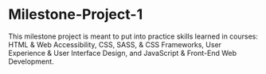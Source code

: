 # Milestone-Project-1
This milestone project is meant to put into practice skills learned in courses: HTML & Web Accessibility, CSS, SASS, & CSS Frameworks, User Experience & User Interface Design, and JavaScript & Front-End Web Development.
